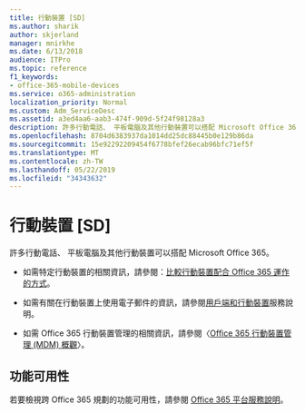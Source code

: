 ```yaml
---
title: 行動裝置 [SD]
ms.author: sharik
author: skjerland
manager: mnirkhe
ms.date: 6/13/2018
audience: ITPro
ms.topic: reference
f1_keywords:
- office-365-mobile-devices
ms.service: o365-administration
localization_priority: Normal
ms.custom: Adm_ServiceDesc
ms.assetid: a3ed4aa6-aab3-474f-909d-5f24f98128a3
description: 許多行動電話、 平板電腦及其他行動裝置可以搭配 Microsoft Office 365。
ms.openlocfilehash: 8704d6383937da1014dd25dc88445b0e129b86da
ms.sourcegitcommit: 15e92292209454f6778bfef26ecab96bfc71ef5f
ms.translationtype: MT
ms.contentlocale: zh-TW
ms.lasthandoff: 05/22/2019
ms.locfileid: "34343632"
---
```

# <a name="mobile-devices-sd"></a>行動裝置 [SD]

許多行動電話、 平板電腦及其他行動裝置可以搭配 Microsoft Office 365。 
  
- 如需特定行動裝置的相關資訊，請參閱：[比較行動裝置配合 Office 365 運作的方式](https://go.microsoft.com/fwlink/p/?LinkId=282337)。
    
- 如需有關在行動裝置上使用電子郵件的資訊，請參閱[用戶端和行動裝置](../exchange-online-service-description/clients-and-mobile-devices.md)服務說明。 
    
- 如需 Office 365 行動裝置管理的相關資訊，請參閱〈[Office 365 行動裝置管理 (MDM) 概觀](https://go.microsoft.com/fwlink/?linkid=808602)〉。
    
## <a name="feature-availability"></a>功能可用性

若要檢視跨 Office 365 規劃的功能可用性，請參閱 [Office 365 平台服務說明](https://technet.microsoft.com/en-us/library/office-365-platform-service-description.aspx)。
  

